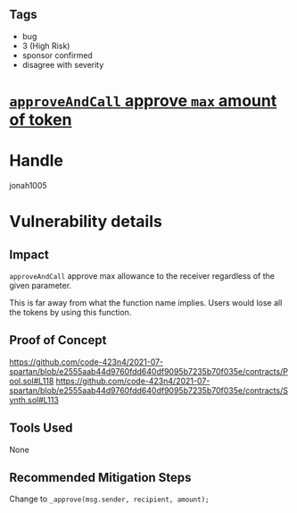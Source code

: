 ## Tags

- bug
- 3 (High Risk)
- sponsor confirmed
- disagree with severity

# [`approveAndCall` approve `max` amount of token](https://github.com/code-423n4/2021-07-spartan-findings/issues/33) 

# Handle

jonah1005


# Vulnerability details

## Impact
`approveAndCall` approve max allowance to the receiver regardless of the given parameter.

This is far away from what the function name implies. Users would lose all the tokens by using this function.

## Proof of Concept
https://github.com/code-423n4/2021-07-spartan/blob/e2555aab44d9760fdd640df9095b7235b70f035e/contracts/Pool.sol#L118
https://github.com/code-423n4/2021-07-spartan/blob/e2555aab44d9760fdd640df9095b7235b70f035e/contracts/Synth.sol#L113
## Tools Used
None
## Recommended Mitigation Steps
Change to `_approve(msg.sender, recipient, amount); `

